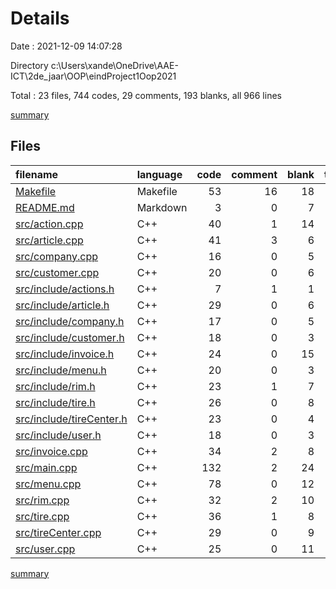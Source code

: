 # Details

Date : 2021-12-09 14:07:28

Directory c:\Users\xande\OneDrive\AAE-ICT\2de_jaar\OOP\eindProject1Oop2021

Total : 23 files,  744 codes, 29 comments, 193 blanks, all 966 lines

[summary](results.md)

## Files
| filename | language | code | comment | blank | total |
| :--- | :--- | ---: | ---: | ---: | ---: |
| [Makefile](/Makefile) | Makefile | 53 | 16 | 18 | 87 |
| [README.md](/README.md) | Markdown | 3 | 0 | 7 | 10 |
| [src/action.cpp](/src/action.cpp) | C++ | 40 | 1 | 14 | 55 |
| [src/article.cpp](/src/article.cpp) | C++ | 41 | 3 | 6 | 50 |
| [src/company.cpp](/src/company.cpp) | C++ | 16 | 0 | 5 | 21 |
| [src/customer.cpp](/src/customer.cpp) | C++ | 20 | 0 | 6 | 26 |
| [src/include/actions.h](/src/include/actions.h) | C++ | 7 | 1 | 1 | 9 |
| [src/include/article.h](/src/include/article.h) | C++ | 29 | 0 | 6 | 35 |
| [src/include/company.h](/src/include/company.h) | C++ | 17 | 0 | 5 | 22 |
| [src/include/customer.h](/src/include/customer.h) | C++ | 18 | 0 | 3 | 21 |
| [src/include/invoice.h](/src/include/invoice.h) | C++ | 24 | 0 | 15 | 39 |
| [src/include/menu.h](/src/include/menu.h) | C++ | 20 | 0 | 3 | 23 |
| [src/include/rim.h](/src/include/rim.h) | C++ | 23 | 1 | 7 | 31 |
| [src/include/tire.h](/src/include/tire.h) | C++ | 26 | 0 | 8 | 34 |
| [src/include/tireCenter.h](/src/include/tireCenter.h) | C++ | 23 | 0 | 4 | 27 |
| [src/include/user.h](/src/include/user.h) | C++ | 18 | 0 | 3 | 21 |
| [src/invoice.cpp](/src/invoice.cpp) | C++ | 34 | 2 | 8 | 44 |
| [src/main.cpp](/src/main.cpp) | C++ | 132 | 2 | 24 | 158 |
| [src/menu.cpp](/src/menu.cpp) | C++ | 78 | 0 | 12 | 90 |
| [src/rim.cpp](/src/rim.cpp) | C++ | 32 | 2 | 10 | 44 |
| [src/tire.cpp](/src/tire.cpp) | C++ | 36 | 1 | 8 | 45 |
| [src/tireCenter.cpp](/src/tireCenter.cpp) | C++ | 29 | 0 | 9 | 38 |
| [src/user.cpp](/src/user.cpp) | C++ | 25 | 0 | 11 | 36 |

[summary](results.md)